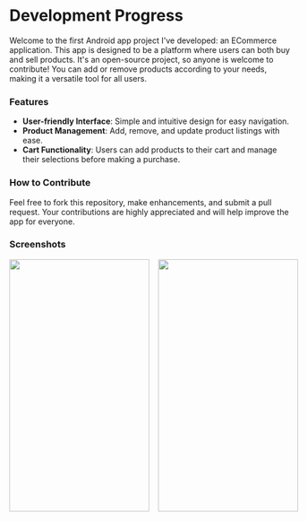 # Development Progress

Welcome to the first Android app project I've developed: an ECommerce application. This app is designed to be a platform where users can both buy and sell products. It's an open-source project, so anyone is welcome to contribute! You can add or remove products according to your needs, making it a versatile tool for all users.

### Features
- **User-friendly Interface**: Simple and intuitive design for easy navigation.
- **Product Management**: Add, remove, and update product listings with ease.
- **Cart Functionality**: Users can add products to their cart and manage their selections before making a purchase.

### How to Contribute
Feel free to fork this repository, make enhancements, and submit a pull request. Your contributions are highly appreciated and will help improve the app for everyone.

### Screenshots
<div style="display: flex;">
  <img src="https://user-images.githubusercontent.com/89350768/163537685-5b0ab670-5d57-4ff5-8be8-4ab61de5589a.png" style="width:250px; height:450px;"/>
  <img src="https://user-images.githubusercontent.com/89350768/163537763-390936b3-05af-4957-8ed2-227b16187942.png" style="width:250px; height:450px; margin-left: 1rem;"/>
</div>

